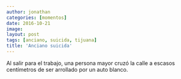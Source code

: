 ```yaml
---
author: jonathan
categories: [momentos]
date: 2016-10-21
image: 
layout: post
tags: [anciano, suicida, tijuana]
title: 'Anciano suicida'
---
```


Al salir para el trabajo, una persona mayor cruzó la calle a escasos centímetros de ser arrollado por un auto blanco.
